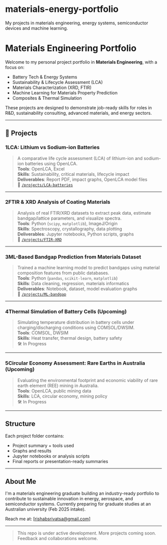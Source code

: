# materials-energy-portfolio
My projects in materials engineering, energy systems, semiconductor devices and machine learning.

# Materials Engineering Portfolio

Welcome to my personal project portfolio in **Materials Engineering**, with a focus on:

- Battery Tech & Energy Systems  
- Sustainability & Lifecycle Assessment (LCA)  
- Materials Characterization (XRD, FTIR)  
- Machine Learning for Materials Property Prediction  
- Composites & Thermal Simulation

These projects are designed to demonstrate job-ready skills for roles in R&D, sustainability consulting, advanced materials, and energy sectors.

---

## 📁 Projects

### 1️LCA: Lithium vs Sodium-ion Batteries  
> A comparative life cycle assessment (LCA) of lithium-ion and sodium-ion batteries using OpenLCA.  
**Tools**: OpenLCA, Excel  
**Skills**: Sustainability, critical materials, lifecycle impact  
**Deliverables**: Report PDF, impact graphs, OpenLCA model files  
🔗 [`/projects/LCA-batteries`](projects/LCA-batteries)

---

### 2️FTIR & XRD Analysis of Coating Materials  
> Analysis of real FTIR/XRD datasets to extract peak data, estimate bandgap/lattice parameters, and visualize spectra.  
**Tools**: Python (`scipy`, `matplotlib`), ImageJ/Origin  
**Skills**: Spectroscopy, crystallography, data plotting  
**Deliverables**: Jupyter notebooks, Python scripts, graphs  
🔗 [`/projects/FTIR-XRD`](projects/FTIR-XRD)

---

### 3️ML-Based Bandgap Prediction from Materials Dataset  
> Trained a machine learning model to predict bandgaps using material composition features from public databases.  
**Tools**: Python (`pandas`, `scikit-learn`, `matplotlib`)  
**Skills**: Data cleaning, regression, materials informatics  
**Deliverables**: Notebook, dataset, model evaluation graphs  
🔗 [`/projects/ML-bandgap`](projects/ML-bandgap)

---

### 4️Thermal Simulation of Battery Cells (Upcoming)  
> Simulating temperature distribution in battery cells under charging/discharging conditions using COMSOL/DWSIM.  
**Tools**: COMSOL, DWSIM  
**Skills**: Heat transfer, thermal design, battery safety  
🛠️ In Progress

---

### 5️Circular Economy Assessment: Rare Earths in Australia (Upcoming)  
> Evaluating the environmental footprint and economic viability of rare earth element (REE) mining in Australia.  
**Tools**: OpenLCA, public mining data  
**Skills**: LCA, circular economy, mining policy  
🛠️ In Progress

---

## Structure

Each project folder contains:
- Project summary + tools used
- Graphs and results
- Jupyter notebooks or analysis scripts
- Final reports or presentation-ready summaries

---

## About Me

I'm a materials engineering graduate building an industry-ready portfolio to contribute to sustainable innovation in energy, aerospace, and semiconductor systems. Currently preparing for graduate studies at an Australian university (Feb 2025 intake).

Reach me at: [rishabsrivatsa@gmail.com]

---

> This repo is under active development. More projects coming soon. Feedback and collaborations welcome.
